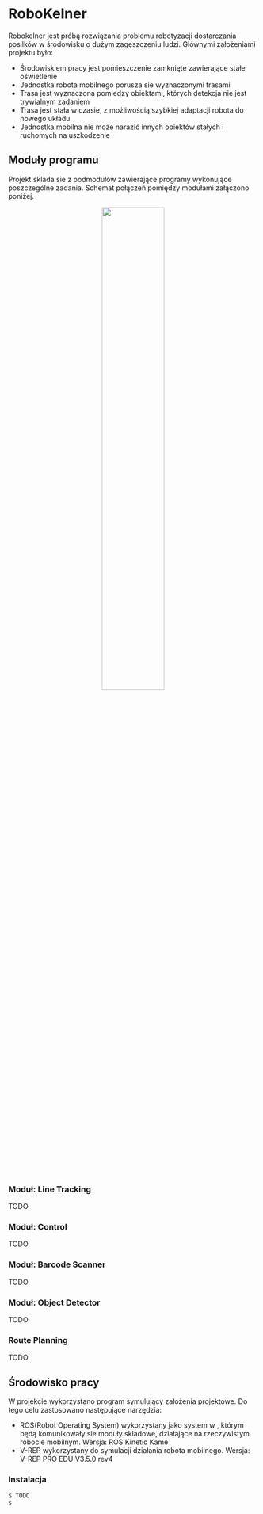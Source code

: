 # RoboKelner

Robokelner jest próbą rozwiązania problemu robotyzacji dostarczania posilków w środowisku o dużym zagęszczeniu ludzi. Glównymi założeniami projektu było:
  - Środowiskiem pracy jest pomieszczenie zamknięte zawierające stałe oświetlenie
  - Jednostka robota mobilnego porusza sie wyznaczonymi trasami
  - Trasa jest wyznaczona pomiedzy obiektami, których detekcja nie jest trywialnym zadaniem
  - Trasa jest stała w czasie, z możliwością szybkiej adaptacji robota do nowego układu 
  - Jednostka mobilna nie może narazić innych obiektów stałych i ruchomych na uszkodzenie
  
  ##  Moduły programu
 Projekt sklada sie z podmodułów zawierające programy wykonujące poszczególne zadania. Schemat połączeń pomiędzy modułami załączono poniżej.
 <p align="center">
<img src="https://user-images.githubusercontent.com/40024757/41286333-53787c0c-6e3f-11e8-8d29-308ffc590575.png" width="50%">
</p>

### Moduł: Line Tracking
TODO

### Moduł: Control
TODO

### Moduł: Barcode Scanner
TODO

### Moduł: Object Detector
TODO

### Route Planning
TODO

 

## Środowisko pracy
W projekcie wykorzystano program symulujący założenia projektowe. Do tego celu zastosowano następujące narzędzia:
  - ROS(Robot Operating System) wykorzystany jako system w , którym będą komunikowały sie moduły skladowe, działające na rzeczywistym robocie mobilnym. Wersja: ROS Kinetic Kame 
  - V-REP wykorzystany do symulacji działania robota mobilnego. Wersja: V-REP PRO EDU V3.5.0 rev4
  
  ### Instalacja
  ```sh
$ TODO
$ 
```
